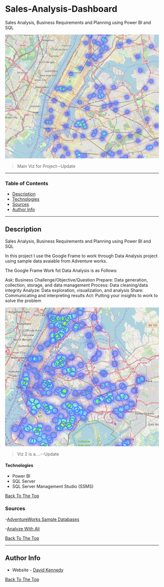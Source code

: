 # Sales-Analysis-Dashboard
Sales Analysis, Business Requirements and Planning using  Power BI and SQL


![Viz1](https://github.com/dekennedy/NYC-Motor-Vehicle-Collisions/blob/main/Map%201.PNG)
> Main Viz for Project--Update




---

### Table of Contents

- [Description](#description)
- [Technologies](#Technologies)
- [Sources](#Sources)
- [Author Info](#author-info)

---

## Description
Sales Analysis, Business Requirements and Planning using Power BI and SQL

In this project I use the Google Frame to work through Data Analysis project using sample data avaiable from Adventure works. 

The Google Frame Work fot Data Analysis is as Follows:

Ask: Business Challenge/Objective/Question
Prepare: Data generation, collection, storage, and data management
Process: Data cleaning/data integrity
Analyze: Data exploration, visualization, and analysis
Share: Communicating and interpreting results 
Act:  Putting your insights to work to solve the problem





![Viz 2](https://github.com/dekennedy/NYC-Motor-Vehicle-Collisions/blob/main/Map%202.PNG)
> Viz 2 is a....--Update





#### Technologies

- Power BI
- SQL Server
- SQL Server Management Studio (SSMS)

[Back To The Top](#Sales-Analysis-Dashboard)

### Sources

-[AdventureWorks Sample Databases](https://docs.microsoft.com/en-us/sql/samples/adventureworks-install-configure?view=sql-server-ver15&tabs=ssms)

-[Analyze With Ali](https://www.youtube.com/channel/UCaDh-eU-lds_d9kS976vBVw)


[Back To The Top](#Sales-Analysis-Dashboard)

---

## Author Info

- Website - [David Kennedy](https://linkedin.com/in/david-e-kennedy)

[Back To The Top](#Sales-Analysis-Dashboard)
